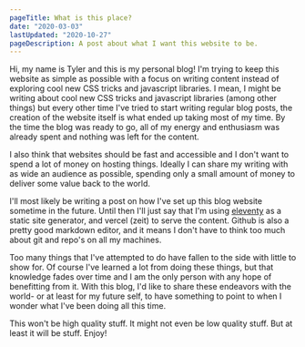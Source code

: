 ```yaml
---
pageTitle: What is this place?
date: "2020-03-03"
lastUpdated: "2020-10-27"
pageDescription: A post about what I want this website to be.
---
```


Hi, my name is Tyler and this is my personal blog! I'm trying to keep this website as simple as possible with a focus on writing content instead of exploring cool new CSS tricks and javascript libraries. I mean, I might be writing about cool new CSS tricks and javascript libraries (among other things) but every other time I've tried to start writing regular blog posts, the creation of the website itself is what ended up taking most of my time. By the time the blog was ready to go, all of my energy and enthusiasm was already spent and nothing was left for the content.

I also think that websites should be fast and accessible and I don't want to spend a lot of money on hosting things. Ideally I can share my writing with as wide an audience as possible, spending only a small amount of money to deliver some value back to the world.

I'll most likely be writing a post on how I've set up this blog website sometime in the future. Until then I'll just say that I'm using [eleventy](https://11ty.dev) as a static site generator, and vercel (zeit) to serve the content. Github is also a pretty good markdown editor, and it means I don't have to think too much about git and repo's on all my machines.

Too many things that I've attempted to do have fallen to the side with little to show for. Of course I've learned a lot from doing these things, but that knowledge fades over time and I am the only person with any hope of benefitting from it. With this blog, I'd like to share these endeavors with the world- or at least for my future self, to have something to point to when I wonder what I've been doing all this time.

This won't be high quality stuff. It might not even be low quality stuff. But at least it will be stuff. Enjoy!
